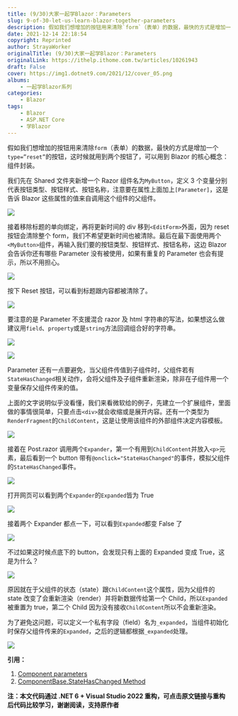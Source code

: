 ```yaml
---
title: (9/30)大家一起学Blazor：Parameters
slug: 9-of-30-let-us-learn-blazor-together-parameters
description: 假如我们想增加的按钮用来清除`form`（表单）的数据，最快的方式是增加一个`type=”reset”`的按钮，这时候就用到两个按钮了，可以用到Blazor的核心概念：组件封装。
date: 2021-12-14 22:18:54
copyright: Reprinted
author: StrayaWorker
originalTitle: (9/30)大家一起学Blazor：Parameters
originalLink: https://ithelp.ithome.com.tw/articles/10261943
draft: False
cover: https://img1.dotnet9.com/2021/12/cover_05.png
albums:
    - 一起学Blazor系列
categories: 
    - Blazor
tags: 
    - Blazor
    - ASP.NET Core
    - 学Blazor
---
```


假如我们想增加的按钮用来清除`form`（表单）的数据，最快的方式是增加一个`type=”reset”`的按钮，这时候就用到两个按钮了，可以用到 Blazor 的核心概念：组件封装。

我们先在 Shared 文件夹新增一个 Razor 组件名为`MyButton`，定义 3 个变量分别代表按钮类型、按钮样式、按钮名称，注意要在属性上面加上`[Parameter]`，这是告诉 Blazor 这些属性的值来自调用这个组件的父组件。

![](https://img1.dotnet9.com/2021/12/1501.png)

接着移除标题的单向绑定，再将更新时间的 div 移到`<EditForm>`外面，因为 reset 按钮会清除整个 form，我们不希望更新时间也被清除。最后在最下面使用两个`<MyButton>`组件，再输入我们要的按钮类型、按钮样式、按钮名称，这边 Blazor 会告诉你还有哪些 Parameter 没有被使用，如果有重复的 Parameter 也会有提示，所以不用担心。

![](https://img1.dotnet9.com/2021/12/1502.png)

按下 Reset 按钮，可以看到标题跟内容都被清除了。

![](https://img1.dotnet9.com/2021/12/1503.gif)

要注意的是 Parameter 不支援混合 razor 及 html 字符串的写法，如果想这么做建议用`field`、`property`或是`string`方法回调组合好的字符串。

![](https://img1.dotnet9.com/2021/12/1504.png)

![](https://img1.dotnet9.com/2021/12/1505.png)

Parameter 还有一点要避免，当父组件传值到子组件时，父组件若有`StateHasChanged`相关动作，会将父组件及子组件重新渲染，除非在子组件用一个变量保存父组件传来的值。

上面的文字说明似乎没看懂，我们来看微软给的例子，先建立一个扩展组件，里面做的事情很简单，只要点击`<div>`就会收缩或是展开内容。还有一个类型为`RenderFragment`的`ChildContent`，这是让使用该组件的外部组件决定内容模板。

![](https://img1.dotnet9.com/2021/12/1506.png)

接着在 Post.razor 调用两个`Expander`，第一个有用到`ChildContent`并放入`<p>`元素，最后看到一个 button 带有`@onclick="StateHasChanged"`的事件，模拟父组件的`StateHasChanged`事件。

![](https://img1.dotnet9.com/2021/12/1507.png)

打开网页可以看到两个`Expander`的`Expanded`皆为 True

![](https://img1.dotnet9.com/2021/12/1508.png)

接着两个 Expander 都点一下，可以看到`Expanded`都变 False 了

![](https://img1.dotnet9.com/2021/12/1509.gif)

不过如果这时候点底下的 button，会发现只有上面的 Expanded 变成 True，这是为什么？

![](https://img1.dotnet9.com/2021/12/1510.gif)

原因就在于父组件的状态（state）跟`ChildContent`这个属性，因为父组件的 state 改变了会重新渲染（render）并将新数据传给第一个 Child，所以`Expanded`被重置为 true，第二个 Child 因为没有接收`ChildContent`所以不会重新渲染。

为了避免这问题，可以定义一个私有字段（field）名为`_expanded`，当组件初始化时保存父组件传来的`Expanded`，之后的逻辑都根据`_expanded`处理。

![](https://img1.dotnet9.com/2021/12/1511.png)

**引用：**

1. [Component parameters](https://docs.microsoft.com/en-us/aspnet/core/blazor/components/?view=aspnetcore-5.0#component-parameters-1)
2. [ComponentBase.StateHasChanged Method](https://docs.microsoft.com/en-us/dotnet/api/microsoft.aspnetcore.components.componentbase.statehaschanged?view=aspnetcore-5.0)

**注：本文代码通过 .NET 6 + Visual Studio 2022 重构，可点击原文链接与重构后代码比较学习，谢谢阅读，支持原作者**
